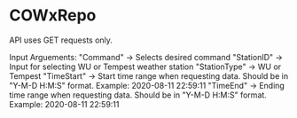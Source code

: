 # COWxRepo

API uses GET requests only.

Input Arguements:
  "Command" -> Selects desired command
  "StationID" -> Input for selecting WU or Tempest weather station
  "StationType" -> WU or Tempest
  "TimeStart" -> Start time range when requesting data.  Should be in "Y-M-D H:M:S" format.  Example: 2020-08-11 22:59:11
  "TimeEnd" -> Ending time range when requesting data.  Should be in "Y-M-D H:M:S" format.  Example: 2020-08-11 22:59:11

